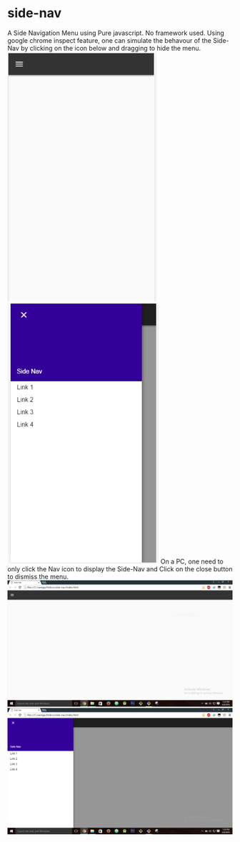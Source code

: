 # side-nav
A Side Navigation Menu using Pure javascript. No framework used.
Using google chrome inspect feature, one can simulate the behavour of the Side-Nav by clicking on the icon below and dragging to hide the menu.
![](https://github.com/abel-masila/side-nav/blob/master/img/one.PNG "Initial page with the nav icon")
![](https://github.com/abel-masila/side-nav/blob/master/img/two.PNG "Drag to hide menu")
On a PC, one need to only click the Nav icon to display the Side-Nav and Click on the close button to dismiss the menu.
![](https://github.com/abel-masila/side-nav/blob/master/img/three.PNG "Initial page with the nav icon")
![](https://github.com/abel-masila/side-nav/blob/master/img/four.PNG "Drag to hide menu")

